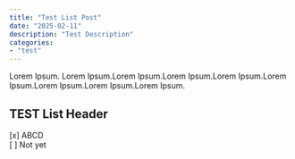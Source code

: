 ```yaml
---
title: "Test List Post"
date: "2025-02-11"
description: "Test Description"
categories: 
- "test"
---
```


Lorem Ipsum. Lorem Ipsum.Lorem Ipsum.Lorem Ipsum.Lorem Ipsum.Lorem Ipsum.Lorem Ipsum.Lorem Ipsum.Lorem Ipsum.

## TEST List Header

[x] ABCD \
[ ] Not yet
